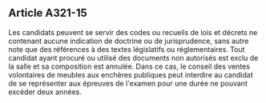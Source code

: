 Article A321-15
----
Les candidats peuvent se servir des codes ou recueils de lois et décrets ne
contenant aucune indication de doctrine ou de jurisprudence, sans autre note que
des références à des textes législatifs ou réglementaires. Tout candidat ayant
procuré ou utilisé des documents non autorisés est exclu de la salle et sa
composition est annulée. Dans ce cas, le conseil des ventes volontaires de
meubles aux enchères publiques peut interdire au candidat de se représenter aux
épreuves de l'examen pour une durée ne pouvant excéder deux années.

